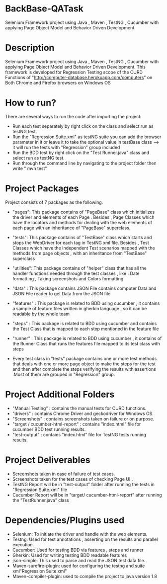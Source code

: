 # BackBase-QATask
Selenium Framework project using Java , Maven , TestNG  , Cucumber with applying Page Object Model and Behavior Driven Development.

# Description 
Selenium Framework project using Java , Maven , TestNG  , Cucumber with applying Page Object Model and Behavior Driven Development.
This framework is developed for Regression Testing scope of the CURD Functions of "http://computer-database.herokuapp.com/computers" on Both Chrome and Firefox browsers on Windows OS

# How to run? 
There are several ways to run the code after importing the project:

- Run each test separately by right click on the class and select run as testNG test.
- Run the "Regression Suite.xml" as testNG suite you can add the browser parameter in it or leave it to take the optional value in testBase class --> it will run the tests with "Regression" group included
- Run the BDD test by right click on the "Test Runner.java" class and select run as testNG test.
- Run through the command line by navigating to the project folder then write 
" mvn test"

# Project Packages
Project consists of 7 packages as the following:

- "pages": This package contains of "PageBase" class which initializes the driver and elements of each Page . 
  Besides , Page Classes which have the locators and methods for dealing with the web elements of each page with an inheritance of "PageBase" superclass.

- "tests": This package contains of "TestBase" class which starts and stops the WebDriver for each <Test> tag in TestNG xml file. 
    Besides , Test Classes which have the Independent Test scenarios mapped with the methods from page objects , with an inheritance from "TestBase" superclass 
  
- "utilities": This package contains of "helper" class that has all the handler functions needed through the test classes , like : Date formatting , Taking screenshots and Colors formatting

- "data" :  This package contains JSON File contains computer Data and JSON File reader to get Data from the JSON file

- "features" :  This package is related to BDD using cucumber , it contains a sample of feature files written in gherkin language , so it can be readable by the whole team

- "steps" :  This package is related to BDD using cucumber and contains the Test Class that is mapped to each step mentioned in the feature file

- "runner" :  This package is related to BDD using cucumber , it contains of the Runner Class that runs the features file mapped to its test class with steps


- Every test class in "tests" package contains one or more test methods that deals with one or more page object to make the steps for the test and then after complete the steps verifying the results with assertions .Most of them are grouped in "Regression" group.

# Project Additional Folders 
- "Manual Testing" :  contains the manual tests for CURD functions.
- "drivers" : contains Chrome Driver and geckodriver for Windows OS.
- "Screenshots" :  contains screenshots taken on failure or on purpose.
- "target / cucumber-html-report" :  contains "index.html" file for cucumber BDD test running results.
- "test-output" : contains "index.html" file for TestNG tests running results.


# Project Deliverables 
- Screenshots taken in case of failure of test cases.
- Screenshots taken for the test cases of checking Page UI .
- TestNG Report will be in  "test-output" folder after running the tests in "Regression Suite.xml" file
- Cucumber Report will be in "target/ cucumber-html-report" after running the "TestRunner.java" class


# Dependencies/Plugins used
- Selenium: To initiate the driver and handle with the web elements.
- Testng: Used for test annotations , asserting on the results and parallel execution.
- Cucumber: Used for testing BDD via features , steps and runner 
- Gherkin: Used for writing testing BDD readable features 
- json-simple: This used to parse  and read the JSON test data file.
- Maven-surefire-plugin: used for configuring the testng and suite xml"Regression Suite.xml"
- Maven-compiler-plugin: used to compile the project to  java version 1.8 
